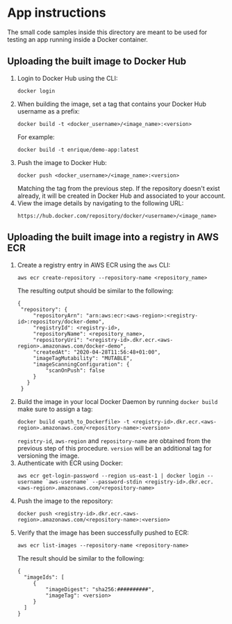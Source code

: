 # App instructions

The small code samples inside this directory are meant to be used for testing an app running inside a Docker container. 


## Uploading the built image to Docker Hub
1. Login to Docker Hub using the CLI:
   ```
   docker login
   ```
1. When building the image, set a tag that contains your Docker Hub username as a prefix:
   ```
   docker build -t <docker_username>/<image_name>:<version>
   ```
   For example:
   ```
   docker build -t enrique/demo-app:latest
   ```
1. Push the image to Docker Hub:
   ```
   docker push <docker_username>/<image_name>:<version>
   ```
   Matching the tag from the previous step. If the repository doesn't exist already, it will be created in Docker Hub and associated to your account.
1. View the image details by navigating to the following URL:
   ```
   https://hub.docker.com/repository/docker/<username>/<image_name>
   ```

## Uploading the built image into a registry in AWS ECR
1. Create a registry entry in AWS ECR using the `aws` CLI:
   ```
   aws ecr create-repository --repository-name <repository_name>
   ```
   The resulting output should be similar to the following:
   ```
   {
    "repository": {
        "repositoryArn": "arn:aws:ecr:<aws-region>:<registry-id>:repository/docker-demo",
        "registryId": <registry-id>,
        "repositoryName": <repository_name>,
        "repositoryUri": "<registry-id>.dkr.ecr.<aws-region>.amazonaws.com/docker-demo",
        "createdAt": "2020-04-28T11:56:48+01:00",
        "imageTagMutability": "MUTABLE",
        "imageScanningConfiguration": {
            "scanOnPush": false
        }
      }
    }
   ```
1. Build the image in your local Docker Daemon by running `docker build` make sure to assign a tag:
   ```
   docker build <path_to_Dockerfile> -t <registry-id>.dkr.ecr.<aws-region>.amazonaws.com/<repository-name>:<version>
   ```
   `registry-id`, `aws-region` and `repository-name` are obtained from the previous step of this procedure. `version` will be an additional tag for versioning the image. 
1. Authenticate with ECR using Docker:
   ```
   aws ecr get-login-password --region us-east-1 | docker login --username `aws-username` --password-stdin <registry-id>.dkr.ecr.<aws-region>.amazonaws.com/<repository-name>
   ```
1. Push the image to the repository:
   ```
   docker push <registry-id>.dkr.ecr.<aws-region>.amazonaws.com/<repository-name>:<version>
   ```
1. Verify that the image has been successfully pushed to ECR:
   ```
   aws ecr list-images --repository-name <repository-name>
   ```
   The result should be similar to the following:
   ```
   {
     "imageIds": [
        {
            "imageDigest": "sha256:##########",
            "imageTag": <version>
        }
     ]
   }
   ```            